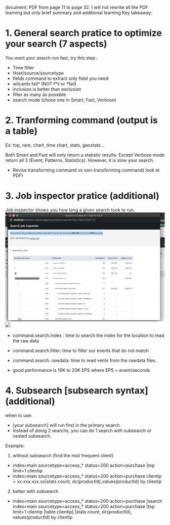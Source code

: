 document: PDF from page 11 to page 32. I will not rewrite all the PDF learning but only brief summary and additional learning
Key takeaway:
# 1. General search pratice to optimize your search (7 aspects)
You want your search run fast, try this step :

* Time filter 
* Host/source/sourcetype
* fields command to extract only field you need 
* wilcards fail* (NOT f*il or *fail)
* inclusion is better than exclusion
* filter as many as possible
* search mode (chose one in Smart, Fast, Verbose)

# 2. Tranforming command (output is a table)
Ex: top, rare, chart, time chart, stats, geostats...

Both Smart and Fast will only return a statistic results. Except Verbose mode return all 3 (Event, Patterns, Statistics). However, it is slow your search.

* Revise transforming command vs non-transforming command( look at PDF)

# 3. Job inspector pratice (additional)
Job inspector shows you how long a given search took to run. 
![open the Job >>> see Header. ](image./Job_header.png)
![](image./Job_details.png)
* command.search.index : time to search the index for the location to read the raw data
* command.search.filter: time to filter our events that do not match
* command.search. rawdata: time to read vents from the rawdata files.

* good performance is 10K to 20K EPS where EPS = event/seconds

# 4. Subsearch [subsearch syntax] (additional)
when to use:
* [your subsearch] will run first in the primary search.
* Instead of doing 2 searchs, you can do 1 search with subsearch or nested subsearch. 

Example: 

1. without subsearch (find the mist frequent client)

* index=main sourcetype=access_* status=200 action=purchase |top limit=1 clientip
* index=main sourcetype=access_* status=200 action=purchase clientip = xx.xxx.xxx.xx|stats count, dc(productId),values(productId) by clientip

2. better with subsearch

* index=main sourcetype=access_* status=200 action=purchase [search index=main sourcetype=access_* status=200 action=purchase |top limit=1 clientip |table clientip] |stats count, dc(productId), values(productId) by clientip
